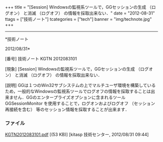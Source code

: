 ﻿+++
title = "[Session] Windowsの監視系ツールで，GGセッションの生成 （ログオン） と消滅 （ログオフ） の情報を採取出来ない．"
date = "2012-08-31"
ttags = ["技術ノート"]
tcategories = ["tech"]
banner = "img/technote.jpg"
+++

-----------------------------------------------------------------------------------------------------------------------------

*技術ノート

2012/08/31*


[番号]
技術ノート KGTN 2012083101

[現象]
[Session] Windowsの監視系ツールで，GGセッションの生成 （ログオン）
と消滅 （ログオフ） の情報を採取出来ない．

[説明]
GGは１つのWin32サブシステムの上でマルチユーザ環境を構築しているため，一般的なWindowsの監視系ツールでログオフの情報を採取することは出来ません．GGのエンタープライズオプションに含まれるツール
GGSessionMonitor を使用することで，ログオンおよびログオフ
（セッション再接続を含む） 等のセッション情報を採取することが出来ます．


### ファイル

 
 


[KGTN2012083101.pdf](http://techreport.kitasp.net/attachments/download/988/KGTN2012083101.pdf)
 [(53 KB)] [kitasp 技術センター, 2012/08/31
09:44]


 


 


